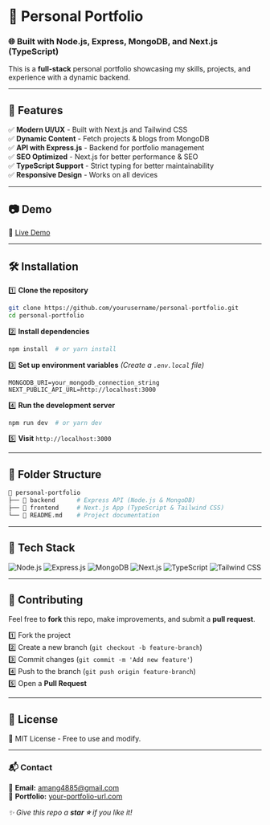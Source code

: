 # 🚀 Personal Portfolio

### 🌐 Built with Node.js, Express, MongoDB, and Next.js (TypeScript)

This is a **full-stack** personal portfolio showcasing my skills, projects, and experience with a dynamic backend.

---

## 📌 Features
✅ **Modern UI/UX** - Built with Next.js and Tailwind CSS  
✅ **Dynamic Content** - Fetch projects & blogs from MongoDB  
✅ **API with Express.js** - Backend for portfolio management  
✅ **SEO Optimized** - Next.js for better performance & SEO  
✅ **TypeScript Support** - Strict typing for better maintainability  
✅ **Responsive Design** - Works on all devices  

---

## 📷 Demo
🔗 [Live Demo](https://portfolio-aman-guptas-projects-3a054ab6.vercel.app/)

---

## 🛠️ Installation

1️⃣ **Clone the repository**
```bash
git clone https://github.com/yourusername/personal-portfolio.git
cd personal-portfolio
```

2️⃣ **Install dependencies**
```bash
npm install  # or yarn install
```

3️⃣ **Set up environment variables** *(Create a `.env.local` file)*
```env
MONGODB_URI=your_mongodb_connection_string
NEXT_PUBLIC_API_URL=http://localhost:3000
```

4️⃣ **Run the development server**
```bash
npm run dev  # or yarn dev
```

5️⃣ **Visit** `http://localhost:3000`

---

## 📂 Folder Structure
```bash
📂 personal-portfolio
├── 📁 backend      # Express API (Node.js & MongoDB)
├── 📁 frontend     # Next.js App (TypeScript & Tailwind CSS)
└── 📄 README.md    # Project documentation
```

---

## 🎨 Tech Stack

![Node.js](https://img.shields.io/badge/Node.js-339933?style=for-the-badge&logo=node.js&logoColor=white)
![Express.js](https://img.shields.io/badge/Express.js-000000?style=for-the-badge&logo=express&logoColor=white)
![MongoDB](https://img.shields.io/badge/MongoDB-47A248?style=for-the-badge&logo=mongodb&logoColor=white)
![Next.js](https://img.shields.io/badge/Next.js-000000?style=for-the-badge&logo=next.js&logoColor=white)
![TypeScript](https://img.shields.io/badge/TypeScript-007ACC?style=for-the-badge&logo=typescript&logoColor=white)
![Tailwind CSS](https://img.shields.io/badge/Tailwind_CSS-38B2AC?style=for-the-badge&logo=tailwind-css&logoColor=white)

---

## 🤝 Contributing
Feel free to **fork** this repo, make improvements, and submit a **pull request**. 

1️⃣ Fork the project  
2️⃣ Create a new branch (`git checkout -b feature-branch`)  
3️⃣ Commit changes (`git commit -m 'Add new feature'`)  
4️⃣ Push to the branch (`git push origin feature-branch`)  
5️⃣ Open a **Pull Request**

---

## 📄 License
📝 MIT License - Free to use and modify.

---

### 📬 Contact
📧 **Email:** amang4885@gmail.com  
🔗 **Portfolio:** [your-portfolio-url.com](https://portfolio-aman-guptas-projects-3a054ab6.vercel.app/)   

_✨ Give this repo a **star ⭐** if you like it!_
